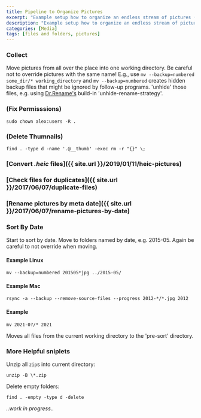 ```yaml
---
title: Pipeline to Organize Pictures
excerpt: "Example setup how to organize an endless stream of pictures (and videos)."
description: "Example setup how to organize an endless stream of pictures (and videos)."
categories: [Media]
tags: [files and folders, pictures]
---
```


### Collect
Move pictures from all over the place into one working directory. Be careful not to override pictures with the same name!
E.g., use
`mv --backup=numbered some_dir/* working_directory`
and
`mv --backup=numbered` creates hidden backup files that might be ignored by follow-up programs. 'unhide' those files, e.g. using [Dr.Rename's](https://github.com/kerner1000/drrename) build-in 'unhide-rename-strategy'.
	
###	(Fix Permisssions)
`sudo chown alex:users -R .`

### (Delete Thumnails)
`find . -type d -name '.@__thumb' -exec rm -r "{}" \;`

### [Convert *.heic* files]({{ site.url }}/2019/01/11/heic-pictures)

### [Check files for duplicates]({{ site.url }}/2017/06/07/duplicate-files)

### [Rename pictures by meta date]({{ site.url }}/2017/06/07/rename-pictures-by-date)

### Sort By Date
Start to sort by date. Move to folders named by date, e.g. 2015-05. Again be careful to not override when moving.
#### Example Linux
```
mv --backup=numbered 201505*jpg ../2015-05/
```
#### Example Mac
```
rsync -a --backup --remove-source-files --progress 2012-*/*.jpg 2012
```

#### Example
```
mv 2021-0?/* 2021
```

Moves all files from the current working directory to the 'pre-sort' directory.

### More Helpful sniplets

Unzip all `zip`s into current directory:
```
unzip -B \*.zip
```
Delete empty folders:
```
find . -empty -type d -delete
```


*..work in progress..*
